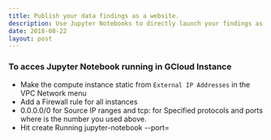 ```yaml
---
title: Publish your data findings as a website.
description: Use Jupyter Notebooks to directly launch your findings as an interactive website.
date: 2018-08-22
layout: post
---
```


### To acces Jupyter Notebook running in GCloud Instance

- Make the compute instance static from `External IP Addresses` in the VPC Network menu
- Add a Firewall rule for all instances
- 0.0.0.0/0 for Source IP ranges and tcp:<port-number> for Specified protocols and ports where <port-number> is the number you used above.
- Hit create
  Running jupyter-notebook --port=<specified-port>
